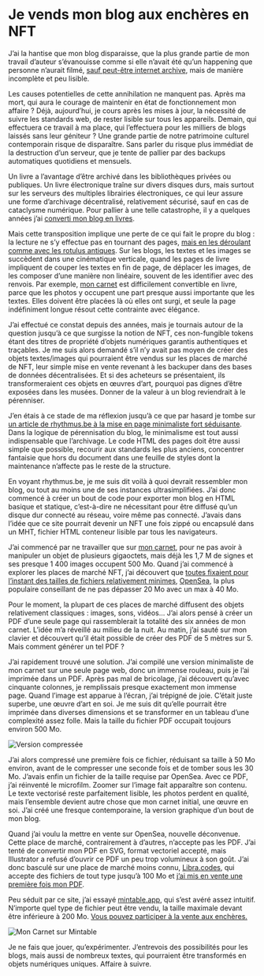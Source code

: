 # Je vends mon blog aux enchères en NFT

J’ai la hantise que mon blog disparaisse, que la plus grande partie de mon travail d’auteur s’évanouisse comme si elle n’avait été qu’un happening que personne n’aurait filmé, [sauf peut-être internet archive](https://web.archive.org/web/*/https://tcrouzet.com), mais de manière incomplète et peu lisible.<span id="more-60102"></span>

Les causes potentielles de cette annihilation ne manquent pas. Après ma mort, qui aura le courage de maintenir en état de fonctionnement mon affaire ? Déjà, aujourd’hui, je cours après les mises à jour, la nécessité de suivre les standards web, de rester lisible sur tous les appareils. Demain, qui effectuera ce travail à ma place, qui l’effectuera pour les milliers de blogs laissés sans leur géniteur ? Une grande partie de notre patrimoine culturel contemporain risque de disparaître. Sans parler du risque plus immédiat de la destruction d’un serveur, que je tente de pallier par des backups automatiques quotidiens et mensuels.

Un livre a l’avantage d’être archivé dans les bibliothèques privées ou publiques. Un livre électronique traîne sur divers disques durs, mais surtout sur les serveurs des multiples librairies électroniques, ce qui leur assure une forme d’archivage décentralisé, relativement sécurisé, sauf en cas de cataclysme numérique. Pour pallier à une telle catastrophe, il y a quelques années j’ai [converti mon blog en livres](https://tcrouzet.com/les-annees-blog/).

Mais cette transposition implique une perte de ce qui fait le propre du blog : la lecture ne s’y effectue pas en tournant des pages, [mais en les déroulant comme avec les rotulus antiques](https://tcrouzet.com/2015/01/05/lebook-quun-ersatz-de-lecture-numerique/). Sur les blogs, les textes et les images se succèdent dans une cinématique verticale, quand les pages de livre impliquent de couper les textes en fin de page, de déplacer les images, de les composer d’une manière non linéaire, souvent de les identifier avec des renvois. Par exemple, [mon carnet](https://tcrouzet.com/carnets/) est difficilement convertible en livre, parce que les photos y occupent une part presque aussi importante que les textes. Elles doivent être placées là où elles ont surgi, et seule la page indéfiniment longue résout cette contrainte avec élégance.

J’ai effectué ce constat depuis des années, mais je tournais autour de la question jusqu’à ce que surgisse la notion de NFT, ces non-fungible tokens étant des titres de propriété d’objets numériques garantis authentiques et traçables. Je me suis alors demandé s’il n’y avait pas moyen de créer des objets textes/images qui pourraient être vendus sur les places de marché de NFT, leur simple mise en vente revenant à les backuper dans des bases de données décentralisées. Et si des acheteurs se présentaient, ils transformeraient ces objets en œuvres d’art, pourquoi pas dignes d’être exposées dans les musées. Donner de la valeur à un blog reviendrait à le pérenniser.

J’en étais à ce stade de ma réflexion jusqu’à ce que par hasard je tombe sur [un article de rhythmus.be à la mise en page minimaliste fort séduisante](http://rhythmus.be/md2indd/). Dans la logique de pérennisation du blog, le minimalisme est tout aussi indispensable que l’archivage. Le code HTML des pages doit être aussi simple que possible, recourir aux standards les plus anciens, concentrer fantaisie que hors du document dans une feuille de styles dont la maintenance n’affecte pas le reste de la structure.

En voyant rhythmus.be, je me suis dit voilà à quoi devrait ressembler mon blog, ou tout au moins une de ses instances ultrasimplifiées. J’ai donc commencé à créer un bout de code pour exporter mon blog en HTML basique et statique, c’est-à-dire ne nécessitant pour être diffusé qu’un disque dur connecté au réseau, voire même pas connecté. J’avais dans l’idée que ce site pourrait devenir un NFT une fois zippé ou encapsulé dans un MHT, fichier HTML conteneur lisible par tous les navigateurs.

J’ai commencé par ne travailler que sur [mon carnet](https://tcrouzet.com/carnets/), pour ne pas avoir à manipuler un objet de plusieurs gigaoctets, mais déjà les 1,7 M de signes et ses presque 1 400 images occupent 500 Mo. Quand j’ai commencé à explorer les places de marché NFT, j’ai découvert que [toutes fixaient pour l’instant des tailles de fichiers relativement minimes](https://cyberscrilla.com/minting-your-nft-file-size-upload-limitations-and-restrictions/), [OpenSea](https://opensea.io/), la plus populaire conseillant de ne pas dépasser 20 Mo avec un max à 40 Mo.

Pour le moment, la plupart de ces places de marché diffusent des objets relativement classiques : images, sons, vidéos… J’ai alors pensé à créer un PDF d’une seule page qui rassemblerait la totalité des six années de mon carnet. L’idée m’a réveillé au milieu de la nuit. Au matin, j’ai sauté sur mon clavier et découvert qu’il était possible de créer des PDF de 5 mètres sur 5. Mais comment générer un tel PDF ?

J’ai rapidement trouvé une solution. J’ai compilé une version minimaliste de mon carnet sur une seule page web, donc un immense rouleau, puis je l’ai imprimée dans un PDF. Après pas mal de bricolage, j’ai découvert qu’avec cinquante colonnes, je remplissais presque exactement mon immense page. Quand l’image est apparue à l’écran, j’ai trépigné de joie. C’était juste superbe, une œuvre d’art en soi. Je me suis dit qu’elle pourrait être imprimée dans diverses dimensions et se transformer en un tableau d’une complexité assez folle. Mais la taille du fichier PDF occupait toujours environ 500 Mo.

![Version compressée ](https://tcrouzet.com/images_tc/2021/08/Crouzet-Carnet-capture.jpg)

J’ai alors compressé une première fois ce fichier, réduisant sa taille à 50 Mo environ, avant de le compresser une seconde fois et de tomber sous les 30 Mo. J’avais enfin un fichier de la taille requise par OpenSea. Avec ce PDF, j’ai réinventé le microfilm. Zoomer sur l’image fait apparaître son contenu. Le texte vectorisé reste parfaitement lisible, les photos perdent en qualité, mais l’ensemble devient autre chose que mon carnet initial, une œuvre en soi. J’ai créé une fresque contemporaine, la version graphique d’un bout de mon blog.

Quand j’ai voulu la mettre en vente sur OpenSea, nouvelle déconvenue. Cette place de marché, contrairement à d’autres, n’accepte pas les PDF. J’ai tenté de convertir mon PDF en SVG, format vectoriel accepté, mais Illustrator a refusé d’ouvrir ce PDF un peu trop volumineux à son goût. J’ai donc basculé sur une place de marché moins connu, [Libra.codes](https://libra.codes/), qui accepte des fichiers de tout type jusqu’à 100 Mo et [j’ai mis en vente une première fois mon PDF](https://libra.codes/token/79c1a8af5ef708a621b1334fc87bea94ac07c4f0).

Peu séduit par ce site, j’ai essayé [mintable.app](https://mintable.app/), qui s’est avéré assez intuitif. N’importe quel type de fichier peut être vendu, la taille maximale devant être inférieure à 200 Mo. [Vous pouvez participer à la vente aux enchères.](https://mintable.app/art/item/Crouzet-Diary-2015-2021-The-diary-convert-in-a-giant-painting-5mx5m/buKmUZJYsiO9bxn)

![Mon Carnet sur Mintable](https://mintable.app/art/item/Crouzet-Diary-2015-2021-The-diary-convert-in-a-giant-painting-5mx5m/buKmUZJYsiO9bxn)

Je ne fais que jouer, qu’expérimenter. J’entrevois des possibilités pour les blogs, mais aussi de nombreux textes, qui pourraient être transformés en objets numériques uniques. Affaire à suivre.